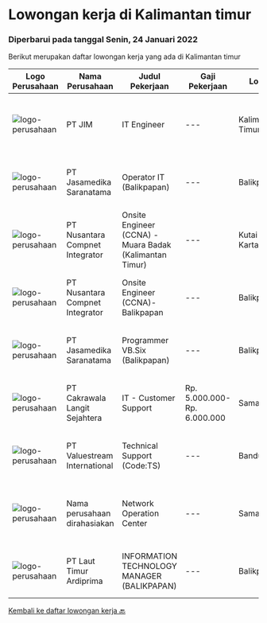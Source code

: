 
  # Lowongan kerja di Kalimantan timur

  ### Diperbarui pada tanggal Senin, 24 Januari 2022

  Berikut merupakan daftar lowongan kerja yang ada di Kalimantan timur

  |Logo Perusahaan | Nama Perusahaan | Judul Pekerjaan | Gaji Pekerjaan | Lokasi | Deskripsi | Tanggal diunggah | Pranala |
  | -------------- | --------------- | --------------- | --------- | --------- | -------------- | ------- | ----------- |
  |![logo-perusahaan](https://image-service-cdn.seek.com.au/a87f9759780cf83db90e03a1024b8b391ec97e86/ee4dce1061f3f616224767ad58cb2fc751b8d2dc)|PT JIM|IT Engineer|---|Kalimantan Timur|Tugas dan tanggung jawab : Membuat rangkaian modul microcontroller yang dibutuhkan perusahaan, dengan pemrograman yang berbasis Arduino, Raspberry Pi...|Minggu, 23 Januari 2022|https://www.jobstreet.co.id/id/job/it-engineer-3756523?token=0~b2c0cf2e-4fbc-44e8-ba43-a838e7514a77&sectionRank=1&jobId=jobstreet-id-job-3756523|
|![logo-perusahaan](https://image-service-cdn.seek.com.au/7cdc071d90abd96b4cf7706a1694f0662aa509a1/ee4dce1061f3f616224767ad58cb2fc751b8d2dc)|PT Jasamedika Saranatama|Operator IT (Balikpapan)|---|Balikpapan|Kualifikasi: Khusus untuk kandidat yang berdomisili di Balikpapan, Kalimantan Timur Minimal Pendidikan D3 Perekam medis/ D3 Keperawatan/ D3 Teknik...|Kamis, 20 Januari 2022|https://www.jobstreet.co.id/id/job/operator-it-balikpapan-3764061?token=0~b2c0cf2e-4fbc-44e8-ba43-a838e7514a77&sectionRank=2&jobId=jobstreet-id-job-3764061|
|![logo-perusahaan](https://image-service-cdn.seek.com.au/faf1379cb2f8ff5c87162dc20c60c0d2f63dba1c/ee4dce1061f3f616224767ad58cb2fc751b8d2dc)|PT Nusantara Compnet Integrator|Onsite Engineer (CCNA) - Muara Badak (Kalimantan Timur)|---|Kutai Kartanegara|Job Descriptions : Analyze customer needs Provide solutions and give recommendations to the customer according to their needs Preventive and...|Jumat, 21 Januari 2022|https://www.jobstreet.co.id/id/job/onsite-engineer-ccna-muara-badak-kalimantan-timur-3764542?token=0~b2c0cf2e-4fbc-44e8-ba43-a838e7514a77&sectionRank=3&jobId=jobstreet-id-job-3764542|
|![logo-perusahaan](https://image-service-cdn.seek.com.au/faf1379cb2f8ff5c87162dc20c60c0d2f63dba1c/ee4dce1061f3f616224767ad58cb2fc751b8d2dc)|PT Nusantara Compnet Integrator|Onsite Engineer (CCNA)-Balikpapan|---|Balikpapan|Job Descriptions : Analyze customer needs Provide solutions and give recommendations to the customer according to their needs Preventive and...|Jumat, 21 Januari 2022|https://www.jobstreet.co.id/id/job/onsite-engineer-ccna-balikpapan-3744947?token=0~b2c0cf2e-4fbc-44e8-ba43-a838e7514a77&sectionRank=4&jobId=jobstreet-id-job-3744947|
|![logo-perusahaan](https://image-service-cdn.seek.com.au/7cdc071d90abd96b4cf7706a1694f0662aa509a1/ee4dce1061f3f616224767ad58cb2fc751b8d2dc)|PT Jasamedika Saranatama|Programmer VB.Six (Balikpapan)|---|Balikpapan|Melakukan support aplikasi/ produk yang diimplementasikan Melakukan penambahan-penambahan dalam sebuah aplikasi / produk sesuai permintaan user...|Kamis, 20 Januari 2022|https://www.jobstreet.co.id/id/job/programmer-vb-six-balikpapan-3744145?token=0~b2c0cf2e-4fbc-44e8-ba43-a838e7514a77&sectionRank=5&jobId=jobstreet-id-job-3744145|
|![logo-perusahaan](https://image-service-cdn.seek.com.au/68f7b542480b2afa2ed53d3e7350f209ffd62254/ee4dce1061f3f616224767ad58cb2fc751b8d2dc)|PT Cakrawala Langit Sejahtera|IT - Customer Support|Rp. 5.000.000-Rp. 6.000.000|Samarinda|Requirements : This position is based in Samarinda open for smart and dynamic preferably below 30 years of age preferably with IT background. Minimum...|Senin, 17 Januari 2022|https://www.jobstreet.co.id/id/job/it-customer-support-3759260?token=0~b2c0cf2e-4fbc-44e8-ba43-a838e7514a77&sectionRank=6&jobId=jobstreet-id-job-3759260|
|![logo-perusahaan](https://image-service-cdn.seek.com.au/38b93cad40354922da192b36aae3a7dede24721d/ee4dce1061f3f616224767ad58cb2fc751b8d2dc)|PT Valuestream International|Technical Support (Code:TS)|---|Bandung|Kualifikasi: Latar belakang pendidikan minimal SMK Rekayasa Perangkat Lunak / D3 Teknik Informatika / Manajemen Informatika / Ilmu Komputer Minimal...|Jumat, 07 Januari 2022|https://www.jobstreet.co.id/id/job/technical-support-code%3Ats-3746371?token=0~b2c0cf2e-4fbc-44e8-ba43-a838e7514a77&sectionRank=7&jobId=jobstreet-id-job-3746371|
|![logo-perusahaan](https://us.123rf.com/450wm/pavelstasevich/pavelstasevich1811/pavelstasevich181101027/112815900-stock-vector-no-image-available-icon-flat-vector.jpg?ver=6)|Nama perusahaan dirahasiakan|Network Operation Center|---|Samarinda|Deskripsi PekerjaanResponsibilities:Understand and understand well (setup, maintenance and troubleshoot):·        Mikrotik, OpenSource RedHat, CentOS,...|Kamis, 13 Januari 2022|https://www.jobstreet.co.id/id/job/network-operation-center-3755300?token=0~b2c0cf2e-4fbc-44e8-ba43-a838e7514a77&sectionRank=8&jobId=jobstreet-id-job-3755300|
|![logo-perusahaan](https://image-service-cdn.seek.com.au/026fb36e25dc3e5ddba0940567670034bd8737cf/ee4dce1061f3f616224767ad58cb2fc751b8d2dc)|PT Laut Timur Ardiprima|INFORMATION TECHNOLOGY MANAGER (BALIKPAPAN)|---|Balikpapan|Tugas: Menyusun dan mengembangkan perencanaan strategis IT dalam jangka panjang, janga menengah dan jangka pendek. Menyesuaikan rencana strategi IT...|Jumat, 31 Desember 2021|https://www.jobstreet.co.id/id/job/information-technology-manager-balikpapan-3738461?token=0~b2c0cf2e-4fbc-44e8-ba43-a838e7514a77&sectionRank=9&jobId=jobstreet-id-job-3738461|


  [Kembali ke daftar lowongan kerja 🔙](../README.md#daftar-lowongan-kerja)
  